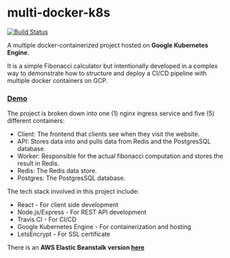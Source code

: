 # multi-docker-k8s
[![Build Status](https://travis-ci.org/theuncleshege/multi-docker-k8s.svg?branch=master)](https://travis-ci.org/theuncleshege/multi-docker-k8s)

A multiple docker-containerized project hosted on <b>Google Kubernetes Engine</b>.

It is a simple Fibonacci calculator but intentionally developed in a complex way to demonstrate how to structure and deploy a CI/CD pipeline with multiple docker containers on GCP.

### [Demo](https://multi-docker-k8s.tk)

The project is broken down into one (1) nginx ingress service and five (5) different containers:
- Client: The frontend that clients see when they visit the website.
- API: Stores data into and pulls data from Redis and the PostgresSQL database.
- Worker: Responsible for the actual fibonacci computation and stores the result in Redis.
- Redis: The Redis data store.
- Postgres: The PostgresSQL database.

The tech stack involved in this project include:
- React - For client side development
- Node.js/Express - For REST API development
- Travis CI - For CI/CD
- Google Kubernetes Engine - For containerization and hosting
- LetsEncrypt - For SSL certificate

There is an <b>AWS Elastic Beanstalk version [here](https://github.com/theuncleshege/multi-docker)</b>
